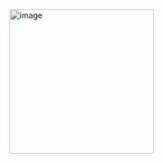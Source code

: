 <img width="255" alt="image" src="https://github.com/user-attachments/assets/b815d878-2830-4e22-84b0-04483dbab261">
